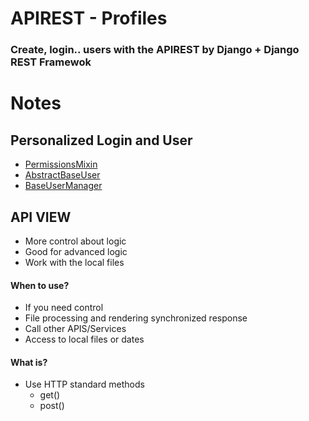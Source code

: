 # APIREST - Profiles
### Create, login.. users with the APIREST by Django + Django REST Framewok

# Notes
## Personalized Login and User
- [PermissionsMixin](https://docs.djangoproject.com/en/3.1/topics/auth/customizing/#custom-users-and-permissions)
- [AbstractBaseUser](https://docs.djangoproject.com/en/3.1/topics/auth/customizing/#django.contrib.auth.models.AbstractBaseUser)
- [BaseUserManager](https://docs.djangoproject.com/en/3.1/topics/auth/customizing/#django.contrib.auth.models.BaseUserManager)
## API VIEW
- More control about logic
- Good for advanced logic
- Work with the local files  

#### When to use?
- If you need control
- File processing and rendering synchronized response
- Call other APIS/Services
- Access to local files or dates
#### What is?
- Use HTTP standard methods
    - get()
    - post()